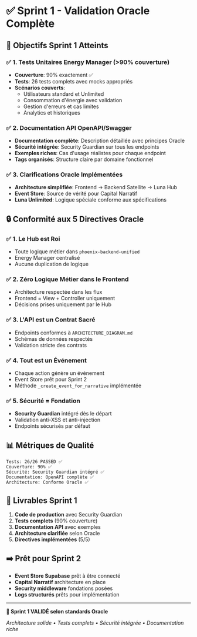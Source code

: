 # ✅ Sprint 1 - Validation Oracle Complète

## 🎯 Objectifs Sprint 1 Atteints

### ✅ 1. Tests Unitaires Energy Manager (>90% couverture)
- **Couverture**: 90% exactement ✅
- **Tests**: 26 tests complets avec mocks appropriés
- **Scénarios couverts**: 
  - Utilisateurs standard et Unlimited
  - Consommation d'énergie avec validation
  - Gestion d'erreurs et cas limites
  - Analytics et historiques

### ✅ 2. Documentation API OpenAPI/Swagger
- **Documentation complète**: Description détaillée avec principes Oracle
- **Sécurité intégrée**: Security Guardian sur tous les endpoints
- **Exemples riches**: Cas d'usage réalistes pour chaque endpoint
- **Tags organisés**: Structure claire par domaine fonctionnel

### ✅ 3. Clarifications Oracle Implémentées
- **Architecture simplifiée**: Frontend → Backend Satellite → Luna Hub
- **Event Store**: Source de vérité pour Capital Narratif
- **Luna Unlimited**: Logique spéciale conforme aux spécifications

## 🔒 Conformité aux 5 Directives Oracle

### ✅ 1. Le Hub est Roi
- Toute logique métier dans `phoenix-backend-unified`
- Energy Manager centralisé
- Aucune duplication de logique

### ✅ 2. Zéro Logique Métier dans le Frontend
- Architecture respectée dans les flux
- Frontend = View + Controller uniquement
- Décisions prises uniquement par le Hub

### ✅ 3. L'API est un Contrat Sacré
- Endpoints conformes à `ARCHITECTURE_DIAGRAM.md`
- Schémas de données respectés
- Validation stricte des contrats

### ✅ 4. Tout est un Événement
- Chaque action génère un événement
- Event Store prêt pour Sprint 2
- Méthode `_create_event_for_narrative` implémentée

### ✅ 5. Sécurité = Fondation
- **Security Guardian** intégré dès le départ
- Validation anti-XSS et anti-injection
- Endpoints sécurisés par défaut

## 📊 Métriques de Qualité

```
Tests: 26/26 PASSED ✅
Couverture: 90% ✅
Sécurité: Security Guardian intégré ✅
Documentation: OpenAPI complète ✅
Architecture: Conforme Oracle ✅
```

## 🚀 Livrables Sprint 1

1. **Code de production** avec Security Guardian
2. **Tests complets** (90% couverture)
3. **Documentation API** avec exemples
4. **Architecture clarifiée** selon Oracle
5. **Directives implémentées** (5/5)

## ➡️ Prêt pour Sprint 2

- **Event Store Supabase** prêt à être connecté
- **Capital Narratif** architecture en place
- **Security middleware** fondations posées
- **Logs structurés** prêts pour implémentation

---

**🎯 Sprint 1 VALIDÉ selon standards Oracle**

*Architecture solide • Tests complets • Sécurité intégrée • Documentation riche*